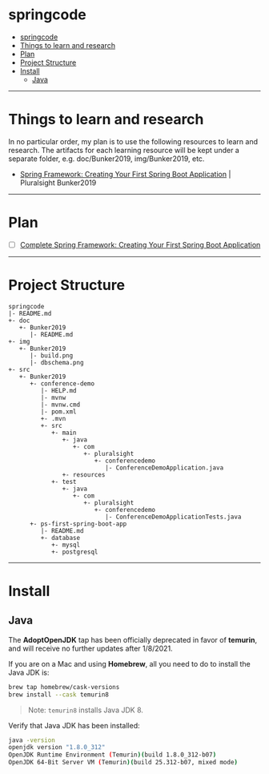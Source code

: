 # springcode

<!-- TOC -->

- [springcode](#springcode)
- [Things to learn and research](#things-to-learn-and-research)
- [Plan](#plan)
- [Project Structure](#project-structure)
- [Install](#install)
    - [Java](#java)

<!-- /TOC -->

---
# Things to learn and research

In no particular order, my plan is to use the following resources to learn and research. The artifacts for each learning resource will be kept under a separate folder, e.g. doc/Bunker2019, img/Bunker2019, etc.

* [Spring Framework: Creating Your First Spring Boot Application](https://app.pluralsight.com/library/courses/creating-first-spring-boot-application) | Pluralsight Bunker2019

---
# Plan
- [ ] [Complete Spring Framework: Creating Your First Spring Boot Application](./doc/Bunker2019/README.md#complete-spring-framework-creating-your-first-spring-boot-application)
---
# Project Structure

```
springcode
|- README.md
+- doc
   +- Bunker2019
      |- README.md
+- img
   +- Bunker2019
      |- build.png
      |- dbschema.png
+- src
   +- Bunker2019
      +- conference-demo
         |- HELP.md
         |- mvnw
         |- mvnw.cmd
         |- pom.xml
         +- .mvn
         +- src
            +- main
               +- java
                  +- com
                     +- pluralsight
                        +- conferencedemo
                           |- ConferenceDemoApplication.java
               +- resources
            +- test
               +- java
                  +- com
                     +- pluralsight
                        +- conferencedemo
                           |- ConferenceDemoApplicationTests.java
      +- ps-first-spring-boot-app
         |- README.md
         +- database
            +- mysql
            +- postgresql
```

---
# Install

## Java

The **AdoptOpenJDK** tap has been officially deprecated in favor of **temurin**, and will receive no further updates after 1/8/2021.

If you are on a Mac and using **Homebrew**, all you need to do to install the Java JDK is:

```sh
brew tap homebrew/cask-versions
brew install --cask temurin8
```

> Note: `temurin8` installs Java JDK 8.

Verify that Java JDK has been installed:

```sh
java -version
openjdk version "1.8.0_312"
OpenJDK Runtime Environment (Temurin)(build 1.8.0_312-b07)
OpenJDK 64-Bit Server VM (Temurin)(build 25.312-b07, mixed mode)
```